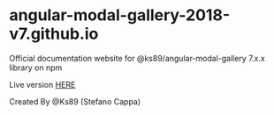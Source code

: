 # angular-modal-gallery-2018-v7.github.io
Official documentation website for @ks89/angular-modal-gallery 7.x.x library on npm


Live version [HERE](https://ks89.github.io/angular-modal-gallery-2018-v7.github.io/)


Created By @Ks89 (Stefano Cappa)
